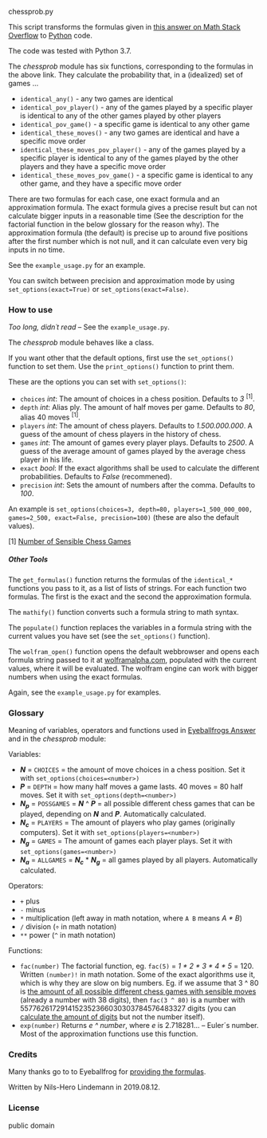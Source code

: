 ﻿chessprob.py

This script transforms the formulas given in [this answer on Math Stack Overflow](https://math.stackexchange.com/questions/3318378/probability-of-duplicated-games-in-chess/3318496#3318496) to [Python](https://www.python.org/) code.

The code was tested with Python 3.7.

The _chessprob_ module has six functions, corresponding to the formulas in the above link. They calculate the probability that, in a (idealized) set of games ...

* `identical_any()` - any two games are identical
* `identical_pov_player()` - any of the games played by a specific player is identical to any of the other games played by other players
* `identical_pov_game()` - a specific game is identical to any other game
* `identical_these_moves()` - any two games are identical and have a specific move order
* `identical_these_moves_pov_player()` - any of the games played by a specific player is identical to any of the games played by the other players and they have a specific move order
* `identical_these_moves_pov_game()` - a specific game is identical to any other game, and they have a specific move order

There are two formulas for each case, one exact formula and an approximation formula. The exact formula gives a precise result but can not calculate bigger inputs in a reasonable time (See the description for the factorial function in the below glossary for the reason why). The approximation formula (the default) is precise up to around five positions after the first number which is not null, and it can calculate even very big inputs in no time.

See the `example_usage.py` for an example.

You can switch between precision and approximation mode by using `set_options(exact=True)` or `set_options(exact=False)`.

### How to use

_Too long, didn´t read_ – See the `example_usage.py`.

The _chessprob_ module behaves like a class.

If you want other that the default options, first use the `set_options()` function to set them. Use the `print_options()` function to print them.

These are the options you can set with `set_options()`:

* `choices` _int_: The amount of choices in a chess position. Defaults to _3_ <sup>[1]</sup>.
* `depth` _int_: Alias ply. The amount of half moves per game. Defaults to _80_, alias 40 moves <sup>[1]</sup>.
* `players` _int_: The amount of chess players. Defaults to _1.500.000.000_. A guess of the amount of chess players in the history of chess.
* `games` _int_: The amount of games every player plays. Defaults to _2500_. A guess of the average amount of games played by the average chess player in his life.
* `exact` _bool_: If the exact algorithms shall be used to calculate the different probabilities. Defaults to _False_ (recommened).
* `precision` _int_: Sets the amount of numbers after the comma. Defaults to _100_.

An example is `set_options(choices=3, depth=80, players=1_500_000_000, games=2_500, exact=False, precision=100)` (these are also the default values).

[1] [Number of Sensible Chess Games](https://en.wikipedia.org/wiki/Shannon_number#Number_of_sensible_chess_games)

##### Other Tools

The `get_formulas()` function returns the formulas of the `identical_*` functions you pass to it, as a list of lists of strings. For each function two formulas. The first is the exact and the second the approximation formula.

The `mathify()` function converts such a formula string to math syntax.

The `populate()` function replaces the variables in a formula string with the current values you have set (see the `set_options()` function).

The `wolfram_open()` function opens the default webbrowser and opens each formula string passed to it at [wolframalpha.com](https://www.wolframalpha.com/), populated with the current values, where it will be evaluated. The wolfram engine can work with bigger numbers when using the exact formulas.

Again, see the `example_usage.py` for examples.

### Glossary

Meaning of variables, operators and functions used in [Eyeballfrogs Answer](https://math.stackexchange.com/questions/3318378/probability-of-duplicated-games-in-chess/3318496#3318496) and in the _chessprob_ module:

Variables:

* **_N_** = `CHOICES` = the amount of move choices in a chess position. Set it with `set_options(choices=<number>)`
* **_P_** = `DEPTH` = how many half moves a game lasts. 40 moves = 80 half moves. Set it with `set_options(depth=<number>)`
* **_N<sub>p</sub>_** = `POSSGAMES` = **_N_** ^ **_P_** = all possible different chess games that can be played, depending on **_N_** and **_P_**. Automatically calculated.
* **_N<sub>c</sub>_** = `PLAYERS` = The amount of players who play games (originally computers). Set it with `set_options(players=<number>)`
* **_N<sub>g</sub>_** = `GAMES` = The amount of games each player plays. Set it with `set_options(games=<number>)`
* **_N<sub>a</sub>_** = `ALLGAMES` = **_N<sub>c</sub>_** * **_N<sub>g</sub>_** = all games played by all players. Automatically calculated.

Operators:

* `+` plus
* `-` minus
* `*` multiplication (left away in math notation, where `A B` means _A * B_)
* `/` division (`÷` in math notation)
* `**` power (`^` in math notation)

Functions:

* `fac(number)` The factorial function, eg. `fac(5)` = _1 * 2 * 3 * 4 * 5_ = 120. Written `(number)!` in math notation. Some of the exact algorithms use it, which is why they are slow on big numbers. Eg. if we assume that 3 ^ 80 is [the amount of all possible different chess games with sensible moves](https://en.wikipedia.org/wiki/Shannon_number#Number_of_sensible_chess_games) (already a number with 38 digits), then `fac(3 ^ 80)` is a number with 5577626172914152352366030303784576483327 digits (you can [calculate the amount of digits](https://stackoverflow.com/a/16326545/1658543) but not the number itself).
* `exp(number)` Returns _e ^ number_, where _e_ is 2.718281... – Euler´s number. Most of the approximation functions use this function.


### Credits

Many thanks go to to Eyeballfrog for [providing the formulas](https://math.stackexchange.com/questions/3318378/probability-of-duplicated-games-in-chess/3318496#3318496).

Written by Nils-Hero Lindemann in 2019.08.12.

### License

public domain
